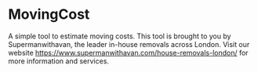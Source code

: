 # MovingCost
A simple tool to estimate moving costs.
This tool is brought to you by Supermanwithavan, the leader in-house removals across London. Visit our website https://www.supermanwithavan.com/house-removals-london/ for more information and services.
